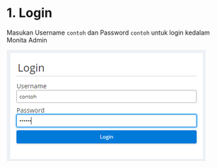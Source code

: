 # 1. Login 

Masukan Username `contoh` dan Password `contoh` untuk login kedalam Monita Admin

![](../assets/img/log.png)